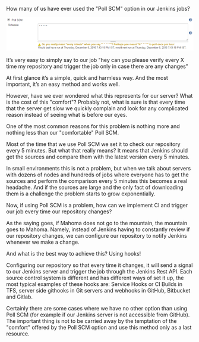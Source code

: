 How many of us have ever used the "Poll SCM" option in our Jenkins jobs?

<img src="https://github.com/leonjalfon1/Microsoft-Blog/blob/master/JenkinsPollSCMTheNightmareForPerformance/Images/JenkinsPollSCM.png?raw=true" alt="JenkinsPollSCM.png" />

It’s very easy to simply say to our job "hey can you please verify every X time my repository and trigger the job only in case there are any changes"

At first glance it’s a simple, quick and harmless way. And the most important, it’s an easy method and works well.

However, have we ever wondered what this represents for our server? What is the cost of this "comfort"? Probably not, what is sure is that every time that the server get slow we quickly complain and look for any complicated reason instead of seeing what is before our eyes.

One of the most common reasons for this problem is nothing more and nothing less than our "comfortable" Poll SCM.

Most of the time that we use Poll SCM we set it to check our repository every 5 minutes. But what that really means? It means that Jenkins should get the sources and compare them with the latest version every 5 minutes.

In small environments this is not a problem, but when we talk about servers with dozens of nodes and hundreds of jobs where everyone has to get the sources and perform the comparison every 5 minutes this becomes a real headache. And if the sources are large and the only fact of downloading them is a challenge the problem starts to grow exponentially.

Now, if using Poll SCM is a problem, how can we implement CI and trigger our job every time our repository changes?

As the saying goes, if Mahoma does not go to the mountain, the mountain goes to Mahoma. Namely, instead of Jenkins having to constantly review if our repository changes, we can configure our repository to notify Jenkins whenever we make a change.

And what is the best way to achieve this? Using hooks!

Configuring our repository so that every time it changes, it will send a signal to our Jenkins server and trigger the job through the Jenkins Rest API. Each source control system is different and has different ways of set it up, the most typical examples of these hooks are: Service Hooks or CI Builds in TFS, server side githooks in Git servers and webhooks in GitHub, Bitbucket and Gitlab.

Certainly there are some cases where we have no other option than using Poll SCM (for example if our Jenkins server is not accessible from GitHub).  The important thing is not to be carried away by the temptation of the "comfort" offered by the Poll SCM option and use this method only as a last resource.

&nbsp;
